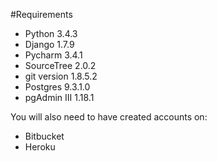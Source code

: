#Requirements

* Python 3.4.3
* Django 1.7.9
* Pycharm 3.4.1
* SourceTree 2.0.2
* git version 1.8.5.2
* Postgres 9.3.1.0
* pgAdmin III 1.18.1

You will also need to have created accounts on:

* Bitbucket
* Heroku






